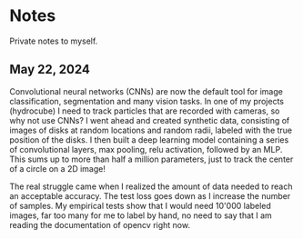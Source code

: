 # Notes

Private notes to myself.

## May 22, 2024

Convolutional neural networks (CNNs) are now the default tool for image classification, segmentation and many vision tasks.
In one of my projects (hydrocube) I need to track particles that are recorded with cameras, so why not use CNNs?
I went ahead and created synthetic data, consisting of images of disks at random locations and random radii, labeled with the true position of the disks.
I then built a deep learning model containing a series of convolutional layers, max pooling, relu activation, followed by an MLP.
This sums up to more than half a million parameters, just to track the center of a circle on a 2D image!

The real struggle came when I realized the amount of data needed to reach an acceptable accuracy.
The test loss goes down as I increase the number of samples.
My empirical tests show that I would need 10'000 labeled images, far too many for me to label by hand, no need to say that I am reading the documentation of opencv right now.
